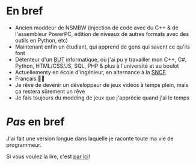 # En bref
- Ancien moddeur de NSMBW (injection de code avec du C++ & de l'assembleur PowerPC, édition de niveaux de autres formats avec des outils en Python, etc)
- Maintenant enfin un étudiant, qui apprend de gens qui savent ce qu'ils font
- Détenteur d'un [BUT](https://fr.wikipedia.org/wiki/Bachelor_universitaire_de_technologie) informatique, où j'ai pu y travailler mon C++, C#, Python, HTML/CSS/JS, SQL, PHP & plus à l'université et au boulot
- Actuellementy en école d'ingénieur, en alternance à la [SNCF](https://fr.wikipedia.org/wiki/Soci%C3%A9t%C3%A9_nationale_des_chemins_de_fer_fran%C3%A7ais)
- Français 🤮🥖
- Je rêve de devenir un développeur de jeux vidéos à temps plein, mais ça restera sûrement un rêve
- Je fais toujours du modding de jeux que j'apprécie quand j'ai le temps

# *Pas* en bref

J'ai fait une version longue dans laquelle je raconte toute ma vie de programmeur.

Si vous voulez la lire, c'est [par ici](https://github.com/giroletm/giroletm/blob/main/Full-FR.md)!
